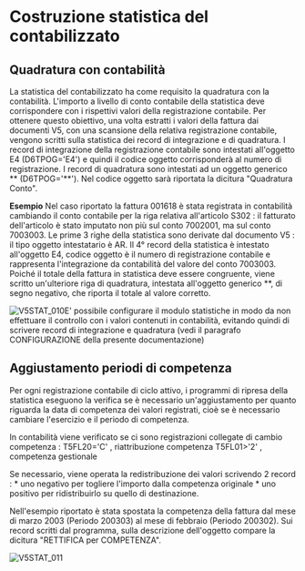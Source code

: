 # Costruzione statistica del contabilizzato

## Quadratura con contabilità
La statistica del contabilizzato ha come requisito la quadratura con la contabilità. L'importo a livello di conto contabile della statistica deve corrispondere con i rispettivi valori della registrazione contabile. Per ottenere questo obiettivo, una volta estratti i valori della fattura dai documenti V5, con una scansione della relativa registrazione contabile, vengono scritti sulla statistica dei record di integrazione e di quadratura.
I record di integrazione della registrazione contabile sono intestati all'oggetto E4 (D6TPOG='E4') e quindi il codice oggetto corrisponderà al numero di registrazione. I record di quadratura sono intestati ad un oggetto generico \*\* (D6TPOG='\*\*'). Nel codice oggetto sarà riportata la dicitura "Quadratura Conto".

**Esempio**
Nel caso riportato la fattura 001618 è stata registrata in contabilità cambiando il conto contabile per la riga relativa all'articolo S302 :  il fatturato dell'articolo è stato imputato non più sul conto 7002001, ma sul conto 7003003.
Le prime 3 righe della statistica sono derivate dal documento V5 :  il tipo oggetto intestatario è AR.
 Il 4° record della statistica è  intestato all'oggetto E4, codice oggetto è il numero di registrazione contabile e rappresenta l'integrazione da contabilità del valore del conto 7003003.
Poiché il totale della fattura in statistica deve essere congruente, viene scritto un'ulteriore riga di quadratura, intestata all'oggetto generico \*\*, di segno negativo, che riporta il totale al valore corretto.

![V5STAT_010](http://doc.smeup.com/immagini/V5STAT_09/V5STAT_010.png)E' possibile configurare il modulo statistiche in modo da non effettuare il controllo con i valori contenuti in contabilità, evitando quindi di scrivere record di integrazione e quadratura (vedi il paragrafo CONFIGURAZIONE della presente documentazione)

## Aggiustamento periodi di competenza
Per ogni registrazione contabile di ciclo attivo, i programmi di ripresa della statistica eseguono la verifica se è necessario un'aggiustamento per quanto riguarda la data di competenza dei valori registrati, cioè se è necessario cambiare l'esercizio e il periodo di competenza.

In contabilità viene verificato se ci sono registrazioni collegate di cambio competenza : 
T5FL20='C' , riattribuzione competenza
T5FL01>'2' , competenza gestionale

Se necessario, viene operata la redistribuzione dei valori scrivendo 2 record : 
 \* uno negativo per togliere l'importo dalla competenza originale
 \* uno positivo per ridistribuirlo su quello di destinazione.

Nell'esempio riportato è stata spostata la competenza della fattura dal mese di marzo 2003 (Periodo 200303) al mese di febbraio (Periodo 200302).
Sui record scritti dal programma, sulla descrizione dell'oggetto compare la dicitura "RETTIFICA per COMPETENZA".

![V5STAT_011](http://doc.smeup.com/immagini/V5STAT_09/V5STAT_011.png)